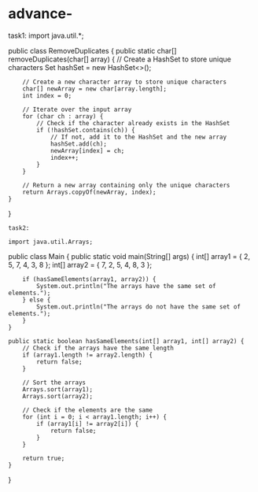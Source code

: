 # advance- 

task1:
import java.util.*;

public class RemoveDuplicates {
    public static char[] removeDuplicates(char[] array) {
        // Create a HashSet to store unique characters
        Set<Character> hashSet = new HashSet<>();
        
        // Create a new character array to store unique characters
        char[] newArray = new char[array.length];
        int index = 0;
        
        // Iterate over the input array
        for (char ch : array) {
            // Check if the character already exists in the HashSet
            if (!hashSet.contains(ch)) {
                // If not, add it to the HashSet and the new array
                hashSet.add(ch);
                newArray[index] = ch;
                index++;
            }
        }
        
        // Return a new array containing only the unique characters
        return Arrays.copyOf(newArray, index);
    }
}

    
    task2:
    
    import java.util.Arrays;

public class Main {
    public static void main(String[] args) {
        int[] array1 = { 2, 5, 7, 4, 3, 8 };
        int[] array2 = { 7, 2, 5, 4, 8, 3 };
        
        if (hasSameElements(array1, array2)) {
            System.out.println("The arrays have the same set of elements.");
        } else {
            System.out.println("The arrays do not have the same set of elements.");
        }
    }
    
    public static boolean hasSameElements(int[] array1, int[] array2) {
        // Check if the arrays have the same length
        if (array1.length != array2.length) {
            return false;
        }
        
        // Sort the arrays
        Arrays.sort(array1);
        Arrays.sort(array2);
        
        // Check if the elements are the same
        for (int i = 0; i < array1.length; i++) {
            if (array1[i] != array2[i]) {
                return false;
            }
        }
        
        return true;
    }
}
